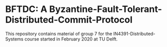 # BFTDC: A Byzantine-Fault-Tolerant-Distributed-Commit-Protocol

This repository contains material of group 7 for the IN4391-Distributed-Systems course started in February 2020 at TU Delft.
